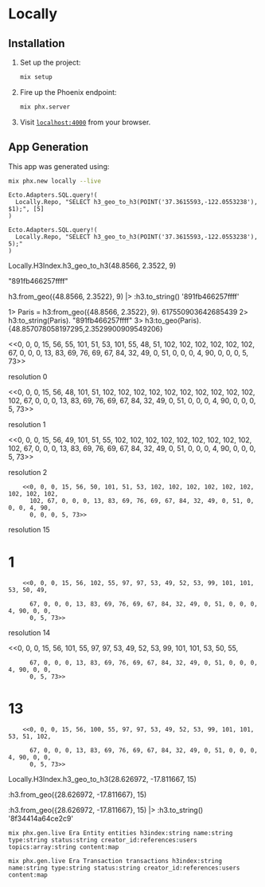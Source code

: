 # Locally

## Installation

1. Set up the project:

    ```sh
    mix setup
    ```

2. Fire up the Phoenix endpoint:

    ```sh
    mix phx.server
    ```

3. Visit [`localhost:4000`](http://localhost:4000) from your browser.

## App Generation

This app was generated using:

```sh
mix phx.new locally --live
```


```
Ecto.Adapters.SQL.query!(
  Locally.Repo, "SELECT h3_geo_to_h3(POINT('37.3615593,-122.0553238'), $1);", [5]
)

Ecto.Adapters.SQL.query!(
  Locally.Repo, "SELECT h3_geo_to_h3(POINT('37.3615593,-122.0553238'), 5);"
)
```
Locally.H3Index.h3_geo_to_h3(48.8566, 2.3522, 9) 

"891fb466257ffff"

h3.from_geo({48.8566, 2.3522}, 9) |> :h3.to_string()
'891fb466257ffff'


1> Paris = h3:from_geo({48.8566, 2.3522}, 9).
617550903642685439
2> h3:to_string(Paris).
"891fb466257ffff"
3> h3:to_geo(Paris).
{48.857078058197295,2.3529900909549206}

<<0, 0, 0, 15, 56, 55, 101, 51, 53, 101, 55, 48, 51, 102, 102, 102, 102, 102,
          102, 67, 0, 0, 0, 13, 83, 69, 76, 69, 67, 84, 32, 49, 0, 51, 0, 0, 0, 4, 90,
          0, 0, 0, 5, 73>>

resolution 0

<<0, 0, 0, 15, 56, 48, 101, 51, 102, 102, 102, 102, 102, 102, 102, 102, 102,
          102, 102, 67, 0, 0, 0, 13, 83, 69, 76, 69, 67, 84, 32, 49, 0, 51, 0, 0, 0, 4,
          90, 0, 0, 0, 5, 73>>

resolution 1

<<0, 0, 0, 15, 56, 49, 101, 51, 55, 102, 102, 102, 102, 102, 102, 102, 102, 102,
          102, 67, 0, 0, 0, 13, 83, 69, 76, 69, 67, 84, 32, 49, 0, 51, 0, 0, 0, 4, 90,
          0, 0, 0, 5, 73>>

resolution 2

        <<0, 0, 0, 15, 56, 50, 101, 51, 53, 102, 102, 102, 102, 102, 102, 102, 102, 102,
          102, 67, 0, 0, 0, 13, 83, 69, 76, 69, 67, 84, 32, 49, 0, 51, 0, 0, 0, 4, 90,
          0, 0, 0, 5, 73>>

resolution 15

# 1
        <<0, 0, 0, 15, 56, 102, 55, 97, 97, 53, 49, 52, 53, 99, 101, 101, 53, 50, 49,
          
          67, 0, 0, 0, 13, 83, 69, 76, 69, 67, 84, 32, 49, 0, 51, 0, 0, 0, 4, 90, 0, 0,
          0, 5, 73>>

resolution 14

<<0, 0, 0, 15, 56, 101, 55, 97, 97, 53, 49, 52, 53, 99, 101, 101, 53, 50, 55,
          
          67, 0, 0, 0, 13, 83, 69, 76, 69, 67, 84, 32, 49, 0, 51, 0, 0, 0, 4, 90, 0, 0,
          0, 5, 73>>

# 13
        <<0, 0, 0, 15, 56, 100, 55, 97, 97, 53, 49, 52, 53, 99, 101, 101, 53, 51, 102,
          
          67, 0, 0, 0, 13, 83, 69, 76, 69, 67, 84, 32, 49, 0, 51, 0, 0, 0, 4, 90, 0, 0,
          0, 5, 73>>
Locally.H3Index.h3_geo_to_h3(28.626972, -17.811667, 15) 

:h3.from_geo({28.626972, -17.811667}, 15)

:h3.from_geo({28.626972, -17.811667}, 15) |> :h3.to_string()
'8f34414a64ce2c9'


```
mix phx.gen.live Era Entity entities h3index:string name:string type:string status:string creator_id:references:users  topics:array:string content:map

```

```
mix phx.gen.live Era Transaction transactions h3index:string name:string type:string status:string creator_id:references:users content:map 

```